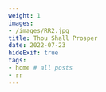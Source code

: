 ```yaml
---
weight: 1
images:
- /images/RR2.jpg
title: Thou Shall Prosper
date: 2022-07-23
hideExif: true
tags:
- home # all posts
- rr
---
```

